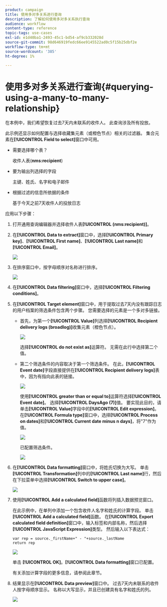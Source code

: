 ```yaml
---
product: campaign
title: 使用多对多关系进行查询
description: 了解如何使用多对多关系执行查询
audience: workflow
content-type: reference
topic-tags: use-cases
exl-id: e1d40ba1-2493-45c1-bd54-af9cb332028d
source-git-commit: 98d646919fedc66ee9145522ad0c5f15b25dbf2e
workflow-type: tm+mt
source-wordcount: '385'
ht-degree: 1%

---
```


# 使用多对多关系进行查询{#querying-using-a-many-to-many-relationship}

在本例中，我们希望恢复过去7天内未联系的收件人。 此查询涉及所有投放。

此示例还显示如何配置与选择收藏集元素（或橙色节点）相关的过滤器。 集合元素在&#x200B;**[!UICONTROL Field to select]**&#x200B;窗口中可用。

* 需要选择哪个表？

   收件人表(**nms:recipient**)

* 要为输出列选择的字段

   主键、姓氏、名字和电子邮件

* 根据过滤的信息所依据的条件

   基于今天之前7天收件人的投放日志

应用以下步骤：

1. 打开通用查询编辑器并选择收件人表&#x200B;**[!UICONTROL (nms:recipient)]**。
1. 在&#x200B;**[!UICONTROL Data to extract]**&#x200B;窗口中，选择&#x200B;**[!UICONTROL Primary key]**、**[!UICONTROL First name]**、**[!UICONTROL Last name]**&#x200B;和&#x200B;**[!UICONTROL Email]**。

   ![](assets/query_editor_nveau_33.png)

1. 在排序窗口中，按字母顺序对名称进行排序。

   ![](assets/query_editor_nveau_34.png)

1. 在&#x200B;**[!UICONTROL Data filtering]**&#x200B;窗口中，选择&#x200B;**[!UICONTROL Filtering conditions]**。
1. 在&#x200B;**[!UICONTROL Target element]**&#x200B;窗口中，用于提取过去7天内没有跟踪日志的用户档案的筛选条件包含两个步骤。 您需要选择的元素是一个多对多链接。

   * 首先，为第一个&#x200B;**[!UICONTROL Value]**&#x200B;列选择&#x200B;**[!UICONTROL Recipient delivery logs (broadlog)]**&#x200B;收集元素（橙色节点）。

      ![](assets/query_editor_nveau_67.png)

      选择&#x200B;**[!UICONTROL do not exist as]**&#x200B;运算符。 无需在此行中选择第二个值。

   * 第二个筛选条件的内容取决于第一个筛选条件。 在此，**[!UICONTROL Event date]**&#x200B;字段直接提供在&#x200B;**[!UICONTROL Recipient delivery logs]**&#x200B;表中，因为有指向此表的链接。

      ![](assets/query_editor_nveau_36.png)

      使用&#x200B;**[!UICONTROL greater than or equal to]**&#x200B;运算符选择&#x200B;**[!UICONTROL Event date]**。 选择&#x200B;**[!UICONTROL DaysAgo (7)]**&#x200B;值。 要实现此目的，请单击&#x200B;**[!UICONTROL Value]**&#x200B;字段中的&#x200B;**[!UICONTROL Edit expression]**。 在&#x200B;**[!UICONTROL Formula type]**&#x200B;窗口中，选择&#x200B;**[!UICONTROL Process on dates]**&#x200B;和&#x200B;**[!UICONTROL Current date minus n days]**，将&quot;7&quot;作为值。

      ![](assets/query_editor_nveau_37.png)

      已配置筛选条件。

      ![](assets/query_editor_nveau_38.png)

1. 在&#x200B;**[!UICONTROL Data formatting]**&#x200B;窗口中，将姓氏切换为大写。 单击&#x200B;**[!UICONTROL Transformation]**&#x200B;列中的&#x200B;**[!UICONTROL Last name]**&#x200B;行，然后在下拉菜单中选择&#x200B;**[!UICONTROL Switch to upper case]**。

   ![](assets/query_editor_nveau_39.png)

1. 使用&#x200B;**[!UICONTROL Add a calculated field]**&#x200B;函数将列插入数据预览窗口。

   在此示例中，在单列中添加一个包含收件人名字和姓氏的计算字段。 单击&#x200B;**[!UICONTROL Add a calculated field]**&#x200B;函数。 在&#x200B;**[!UICONTROL Export calculated field definition]**&#x200B;窗口中，输入标签和内部名称，然后选择&#x200B;**[!UICONTROL JavaScript Expression]**&#x200B;类型。 然后输入以下表达式：

   ```
   var rep = source._firstName+" - "+source._lastName
   return rep
   ```

   ![](assets/query_editor_nveau_40.png)

   单击 **[!UICONTROL OK]**。**[!UICONTROL Data formatting]**&#x200B;窗口已配置。

   有关添加计算字段的更多信息，请参阅此章节。

1. 结果显示在&#x200B;**[!UICONTROL Data preview]**&#x200B;窗口中。 过去7天内未联系的收件人按字母顺序显示。 名称以大写显示，并且已创建具有名字和姓氏的列。

   ![](assets/query_editor_nveau_41.png)
